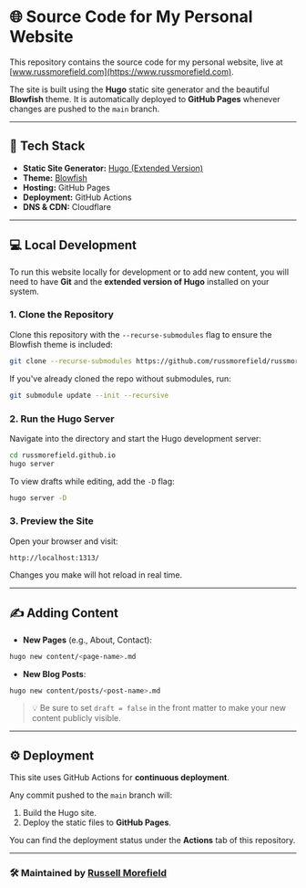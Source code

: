 # 🌐 Source Code for My Personal Website

This repository contains the source code for my personal website, live at [www.russmorefield.com](https://www.russmorefield.com).

The site is built using the **Hugo** static site generator and the beautiful **Blowfish** theme. It is automatically deployed to **GitHub Pages** whenever changes are pushed to the `main` branch.

---

## 🚀 Tech Stack

- **Static Site Generator:** [Hugo (Extended Version)](https://gohugo.io/)
- **Theme:** [Blowfish](https://blowfish.page/)
- **Hosting:** GitHub Pages
- **Deployment:** GitHub Actions
- **DNS & CDN:** Cloudflare

---

## 💻 Local Development

To run this website locally for development or to add new content, you will need to have **Git** and the **extended version of Hugo** installed on your system.

### 1. Clone the Repository

Clone this repository with the `--recurse-submodules` flag to ensure the Blowfish theme is included:

```bash
git clone --recurse-submodules https://github.com/russmorefield/russmorefield.github.io.git
```

If you've already cloned the repo without submodules, run:

```bash
git submodule update --init --recursive
```

### 2. Run the Hugo Server

Navigate into the directory and start the Hugo development server:

```bash
cd russmorefield.github.io
hugo server
```

To view drafts while editing, add the `-D` flag:

```bash
hugo server -D
```

### 3. Preview the Site

Open your browser and visit:

```
http://localhost:1313/
```

Changes you make will hot reload in real time.

---

## ✍️ Adding Content

- **New Pages** (e.g., About, Contact):

```bash
hugo new content/<page-name>.md
```

- **New Blog Posts**:

```bash
hugo new content/posts/<post-name>.md
```

> 💡 Be sure to set `draft = false` in the front matter to make your new content publicly visible.

---

## ⚙️ Deployment

This site uses GitHub Actions for **continuous deployment**.

Any commit pushed to the `main` branch will:

1. Build the Hugo site.
2. Deploy the static files to **GitHub Pages**.

You can find the deployment status under the **Actions** tab of this repository.

---

### 🛠 Maintained by [Russell Morefield](https://www.russmorefield.com)
